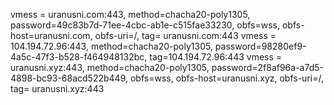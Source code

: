 vmess = uranusni.com:443, method=chacha20-poly1305, password=49c83b7d-71ee-4cbc-ab1e-c515fae33230, obfs=wss, obfs-host=uranusni.com, obfs-uri=/, tag= uranusni.com:443
vmess = 104.194.72.96:443, method=chacha20-poly1305, password=98280ef9-4a5c-47f3-b528-f464948132bc, tag=104.194.72.96:443
vmess = uranusni.xyz:443, method=chacha20-poly1305, password=2f8af96a-a7d5-4898-bc93-68acd522b449, obfs=wss, obfs-host=uranusni.xyz, obfs-uri=/, tag= uranusni.xyz:443
